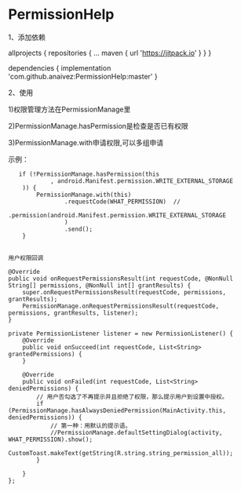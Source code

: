 # PermissionHelp

1、添加依赖

 allprojects {
		repositories {
			...
			maven { url 'https://jitpack.io' }
		}
	}
  
  
  dependencies {
	        implementation 'com.github.anaivez:PermissionHelp:master'
	}
  
  
  
  2、使用
  
  1)权限管理方法在PermissionManage里
 
  2)PermissionManage.hasPermission是检查是否已有权限
  
  3)PermissionManage.with申请权限,可以多组申请
   
   示例：
  
      
       if (!PermissionManage.hasPermission(this
                , android.Manifest.permission.WRITE_EXTERNAL_STORAGE
        )) {
            PermissionManage.with(this)
                    .requestCode(WHAT_PERMISSION)  //
                    .permission(android.Manifest.permission.WRITE_EXTERNAL_STORAGE
                    )
                    .send();
        }
        
        
    用户权限回调
    
    @Override
    public void onRequestPermissionsResult(int requestCode, @NonNull String[] permissions, @NonNull int[] grantResults) {
        super.onRequestPermissionsResult(requestCode, permissions, grantResults);
        PermissionManage.onRequestPermissionsResult(requestCode, permissions, grantResults, listener);
    }

    private PermissionListener listener = new PermissionListener() {
        @Override
        public void onSucceed(int requestCode, List<String> grantedPermissions) {
        }

        @Override
        public void onFailed(int requestCode, List<String> deniedPermissions) {
            // 用户否勾选了不再提示并且拒绝了权限，那么提示用户到设置中授权。
            if (PermissionManage.hasAlwaysDeniedPermission(MainActivity.this, deniedPermissions)) {
                // 第一种：用默认的提示语。
                //PermissionManage.defaultSettingDialog(activity, WHAT_PERMISSION).show();
                CustomToast.makeText(getString(R.string.string_permission_all));
            }

        }
    };
  
  
